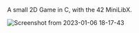 A small 2D Game in C, with the 42 MiniLibX.

![Screenshot from 2023-01-06 18-17-43](https://user-images.githubusercontent.com/107865727/211098506-94e298a4-50ed-4f34-865c-2f2714056c3e.png)
